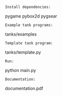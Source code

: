     Install dependencies:
pygame
pybox2d
pygsear

    Example tank programs:
tanks/examples

    Template tank program:
tanks/template.py
 
    Run:
python main.py

    Documentation:
documentation.pdf

